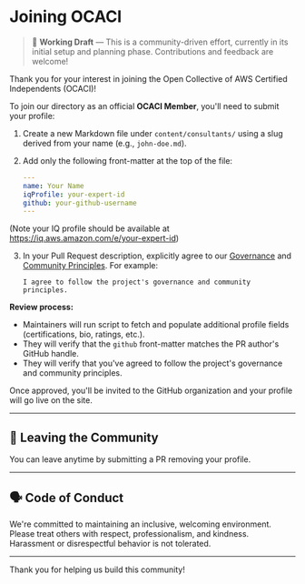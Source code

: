 # Joining OCACI

> 🚧 **Working Draft** — This is a community-driven effort, currently in its initial setup and planning phase. Contributions and feedback are welcome!

Thank you for your interest in joining the Open Collective of AWS Certified Independents (OCACI)!

To join our directory as an official **OCACI Member**, you'll need to submit your profile:

1. Create a new Markdown file under `content/consultants/` using a slug derived from your name (e.g., `john-doe.md`).
2. Add only the following front-matter at the top of the file:

    ```yaml
    ---
    name: Your Name
    iqProfile: your-expert-id
    github: your-github-username
    ---
    ```

(Note your IQ profile should be available at https://iq.aws.amazon.com/e/your-expert-id)

3. In your Pull Request description, explicitly agree to our [Governance](GOVERNANCE.md) and [Community Principles](README.md).
For example:
     ```
     I agree to follow the project's governance and community principles.
     ```

**Review process:**
- Maintainers will run script to fetch and populate additional profile fields (certifications, bio, ratings, etc.).
- They will verify that the `github` front-matter matches the PR author's GitHub handle.
- They will verify that you've agreed to follow the project's governance and community principles.

Once approved, you'll be invited to the GitHub organization and your profile will go live on the site.

---

## 📅 Leaving the Community

You can leave anytime by submitting a PR removing your profile.

---

## 🗣️ Code of Conduct

We're committed to maintaining an inclusive, welcoming environment. Please treat others with respect, professionalism, and kindness. Harassment or disrespectful behavior is not tolerated.

---

Thank you for helping us build this community!
